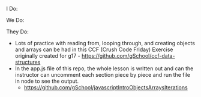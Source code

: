 I Do:

We Do:

They Do:

- Lots of practice with reading from, looping through, and creating objects and arrays can be had in this CCF (Crush Code Friday) Exercise originally created for g17 - https://github.com/gSchool/ccf-data-structures
- In the app.js file of this repo, the whole lesson is written out and can the instructor can uncomment each section piece by piece and run the file in node to see the output.
  - https://github.com/gSchool/javascriptIntroObjectsArraysIterations
